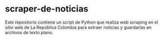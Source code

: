 # scraper-de-noticias
Este repositorio contiene un script de Python que realiza web scraping en el sitio web de La República Colombia para extraer noticias y guardarlas en archivos de texto plano.
